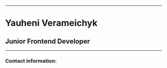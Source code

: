 *****
# **Yauheni Verameichyk**
## Junior Frontend Developer
*******



### **Contact information:**




